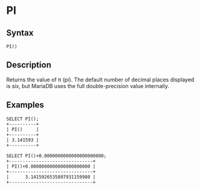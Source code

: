 
# PI

## Syntax


```
PI()
```

## Description


Returns the value of π (pi). The default number of decimal places
displayed is six, but MariaDB uses the full double-precision value
internally.


## Examples


```
SELECT PI();
+----------+
| PI()     |
+----------+
| 3.141593 |
+----------+

SELECT PI()+0.0000000000000000000000;
+-------------------------------+
| PI()+0.0000000000000000000000 |
+-------------------------------+
|      3.1415926535897931159980 |
+-------------------------------+
```
